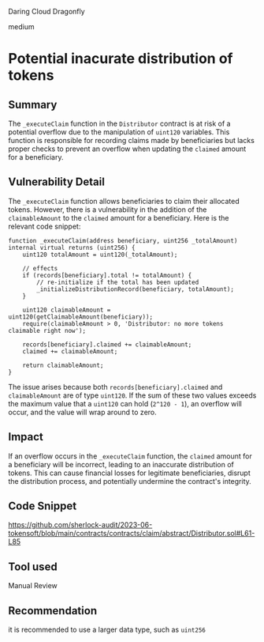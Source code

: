 Daring Cloud Dragonfly

medium

# Potential inacurate distribution of tokens

## Summary
The `_executeClaim` function in the `Distributor` contract is at risk of a potential overflow due to the manipulation of `uint120` variables. This function is responsible for recording claims made by beneficiaries but lacks proper checks to prevent an overflow when updating the `claimed` amount for a beneficiary.
## Vulnerability Detail
The `_executeClaim` function allows beneficiaries to claim their allocated tokens. However, there is a vulnerability in the addition of the `claimableAmount` to the `claimed` amount for a beneficiary. Here is the relevant code snippet:
```solidity
function _executeClaim(address beneficiary, uint256 _totalAmount) internal virtual returns (uint256) {
    uint120 totalAmount = uint120(_totalAmount);

    // effects
    if (records[beneficiary].total != totalAmount) {
        // re-initialize if the total has been updated
        _initializeDistributionRecord(beneficiary, totalAmount);
    }
    
    uint120 claimableAmount = uint120(getClaimableAmount(beneficiary));
    require(claimableAmount > 0, 'Distributor: no more tokens claimable right now');

    records[beneficiary].claimed += claimableAmount;
    claimed += claimableAmount;

    return claimableAmount;
}
```
The issue arises because both `records[beneficiary].claimed` and `claimableAmount` are of type `uint120`. If the sum of these two values exceeds the maximum value that a `uint120` can hold (`2^120 - 1`), an overflow will occur, and the value will wrap around to zero.
## Impact
If an overflow occurs in the `_executeClaim` function, the `claimed` amount for a beneficiary will be incorrect, leading to an inaccurate distribution of tokens. This can cause financial losses for legitimate beneficiaries, disrupt the distribution process, and potentially undermine the contract's integrity.
## Code Snippet
https://github.com/sherlock-audit/2023-06-tokensoft/blob/main/contracts/contracts/claim/abstract/Distributor.sol#L61-L85
## Tool used

Manual Review

## Recommendation
 it is recommended to use a larger data type, such as `uint256`